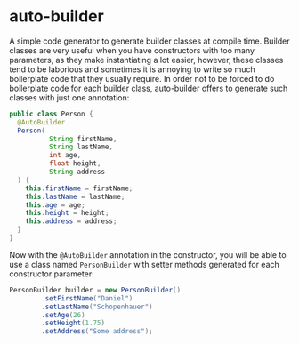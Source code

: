 # auto-builder
A simple code generator to generate builder classes at compile time. Builder classes are very useful when you have constructors with too many 
parameters, as they make instantiating a lot easier, however, these classes tend to be laborious and sometimes it is annoying to write so much 
boilerplate code that they usually require. In order not to be forced to do boilerplate code for each builder class, auto-builder offers to generate 
such classes with just one annotation:
```java
public class Person {
  @AutoBuilder
  Person(
          String firstName,
          String lastName,
          int age,
          float height,
          String address
  ) {
    this.firstName = firstName;
    this.lastName = lastName;
    this.age = age;
    this.height = height;
    this.address = address;
  }
}
```
Now with the `@AutoBuilder` annotation in the constructor, you will be able to use a class named `PersonBuilder` with setter methods generated for each constructor
parameter:
```java
PersonBuilder builder = new PersonBuilder()
        .setFirstName("Daniel")
        .setLastName("Schopenhauer")
        .setAge(26)
        .setHeight(1.75)
        .setAddress("Some address");
```
